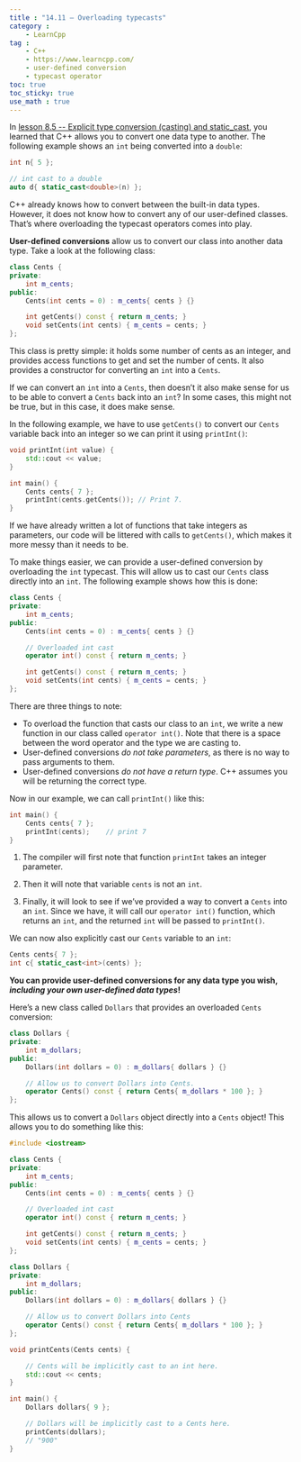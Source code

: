 ```yaml
---
title : "14.11 — Overloading typecasts"
category :
    - LearnCpp
tag : 
    - C++
    - https://www.learncpp.com/
    - user-defined conversion
    - typecast operator
toc: true  
toc_sticky: true 
use_math : true
---
```



In [lesson 8.5 -- Explicit type conversion (casting) and static_cast](https://www.learncpp.com/cpp-tutorial/explicit-type-conversion-casting-and-static-cast/), you learned that C++ allows you to convert one data type to another. The following example shows an `int` being converted into a `double`:

```c++
int n{ 5 };

// int cast to a double
auto d{ static_cast<double>(n) }; 
```

C++ already knows how to convert between the built-in data types. However, it does not know how to convert any of our user-defined classes. That’s where overloading the typecast operators comes into play.

**User-defined conversions** allow us to convert our class into another data type. Take a look at the following class:

```c++
class Cents {
private:
    int m_cents;
public:
    Cents(int cents = 0) : m_cents{ cents } {}

    int getCents() const { return m_cents; }
    void setCents(int cents) { m_cents = cents; }
};
```

This class is pretty simple: it holds some number of cents as an integer, and provides access functions to get and set the number of cents. It also provides a constructor for converting an `int` into a `Cents`.

If we can convert an `int` into a `Cents`, then doesn’t it also make sense for us to be able to convert a `Cents` back into an `int`? In some cases, this might not be true, but in this case, it does make sense.

In the following example, we have to use `getCents()` to convert our `Cents` variable back into an integer so we can print it using `printInt()`:

```c++
void printInt(int value) {
    std::cout << value;
}

int main() {
    Cents cents{ 7 };
    printInt(cents.getCents()); // Print 7.
}
```

If we have already written a lot of functions that take integers as parameters, our code will be littered with calls to `getCents()`, which makes it more messy than it needs to be.

To make things easier, we can provide a user-defined conversion by overloading the `int` typecast. This will allow us to cast our `Cents` class directly into an `int`. The following example shows how this is done:

```c++
class Cents {
private:
    int m_cents;
public:
    Cents(int cents = 0) : m_cents{ cents } {}

    // Overloaded int cast
    operator int() const { return m_cents; }

    int getCents() const { return m_cents; }
    void setCents(int cents) { m_cents = cents; }
};
```

There are three things to note:

- To overload the function that casts our class to an `int`, we write a new function in our class called `operator int()`. Note that there is a space between the word operator and the type we are casting to.
- User-defined conversions *do not take parameters*, as there is no way to pass arguments to them.
- User-defined conversions *do not have a return type*. C++ assumes you will be returning the correct type.

Now in our example, we can call `printInt()` like this:

```c++
int main() {
    Cents cents{ 7 };
    printInt(cents);    // print 7
}
```

1. The compiler will first note that function `printInt` takes an integer parameter. 

2. Then it will note that variable `cents` is not an `int`. 

3. Finally, it will look to see if we’ve provided a way to convert a `Cents` into an `int`. Since we have, it will call our `operator int()` function, which returns an `int`, and the returned `int` will be passed to `printInt()`.

We can now also explicitly cast our `Cents` variable to an `int`:

```c++
Cents cents{ 7 };
int c{ static_cast<int>(cents) };
```

**You can provide user-defined conversions for any data type you wish, *including your own user-defined data types*!**

Here’s a new class called `Dollars` that provides an overloaded `Cents` conversion:

```c++
class Dollars {
private:
    int m_dollars;
public:
    Dollars(int dollars = 0) : m_dollars{ dollars } {}

    // Allow us to convert Dollars into Cents.
    operator Cents() const { return Cents{ m_dollars * 100 }; }
};
```

This allows us to convert a `Dollars` object directly into a `Cents` object! This allows you to do something like this:

```c++
#include <iostream>

class Cents {
private:
    int m_cents;
public:
    Cents(int cents = 0) : m_cents{ cents } {}

    // Overloaded int cast
    operator int() const { return m_cents; }

    int getCents() const { return m_cents; }
    void setCents(int cents) { m_cents = cents; }
};

class Dollars {
private:
    int m_dollars;
public:
    Dollars(int dollars = 0) : m_dollars{ dollars } {}

    // Allow us to convert Dollars into Cents
    operator Cents() const { return Cents{ m_dollars * 100 }; }
};

void printCents(Cents cents) {

    // Cents will be implicitly cast to an int here.
    std::cout << cents;     
}

int main() {
    Dollars dollars{ 9 };

    // Dollars will be implicitly cast to a Cents here.
    printCents(dollars);    
    // "900"
}
```